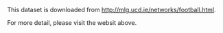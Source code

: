 This dataset is downloaded from http://mlg.ucd.ie/networks/football.html.

For more detail, please visit the websit above.

